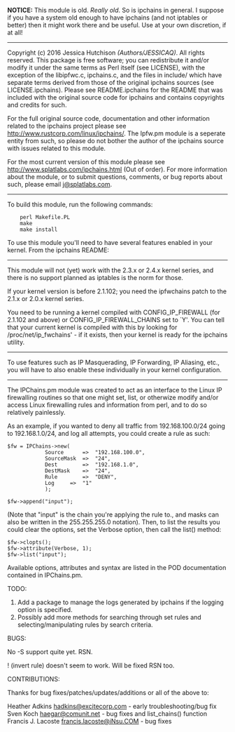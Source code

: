 **NOTICE:** This module is old. _Really old_. So is ipchains in 
general. I suppose if you have a system old enough to have 
ipchains (and not iptables or better) then it might work 
there and be useful. Use at your own discretion, if at all!

-----------------------------------------------------------------

Copyright (c) 2016 Jessica Hutchison *(Authors/JESSICAQ)*. 
All rights reserved. This package is free software; you can 
redistribute it and/or modify it under the same terms as Perl itself 
(see LICENSE), with the exception of the libipfwc.c, ipchains.c, 
and the files in include/ which have separate terms derived from 
those of the original ipchains sources (see LICENSE.ipchains). 
Please see README.ipchains for the README that was included with the
original source code for ipchains and contains copyrights and
credits for such.

For the full original source code, documentation and other 
information related to the ipchains project please see 
http://www.rustcorp.com/linux/ipchains/. The Ipfw.pm module is 
a seperate entity from such, so please do not bother the author 
of the ipchains source with issues related to this module.

For the most current version of this module please see
http://www.splatlabs.com/ipchains.html (Out of order). For more 
information about the module, or to submit questions, comments, 
or bug reports about such, please email j@splatlabs.com.

-----------------------------------------------------------------

To build this module, run the following commands:

```
    perl Makefile.PL
    make
    make install
```

To use this module you'll need to have several features enabled
in your kernel. From the ipchains README:

---

This module will not (yet) work with the 2.3.x or 2.4.x kernel series,
and there is no support planned as iptables is the norm for those.

If your kernel version is before 2.1.102; you need the ipfwchains
patch to the 2.1.x or 2.0.x kernel series.

You need to be running a kernel compiled with CONFIG_IP_FIREWALL (for
2.1.102 and above) or CONFIG_IP_FIREWALL_CHAINS set to `Y'.  You can
tell that your current kernel is compiled with this by looking for
/proc/net/ip_fwchains' - if it exists, then your kernel is ready for
the ipchains utility.

---

To use features such as IP Masquerading, IP Forwarding, IP Aliasing, 
etc., you will have to also enable these individually in your
kernel configuration. 

-----------------------------------------------------------------

The IPChains.pm module was created to act as an interface to the
Linux IP firewalling routines so that one might set, list, or 
otherwize modify and/or access Linux firewalling rules and
information from perl, and to do so relatively painlessly.

As an example, if you wanted to deny all traffic from 
192.168.100.0/24 going to 192.168.1.0/24, and log all attempts,
you could create a rule as such:

```
$fw = IPChains->new(	
			Source 		=> 	"192.168.100.0",
			SourceMask 	=>	"24",
			Dest		=>	"192.168.1.0",
			DestMask	=>	"24",
			Rule		=>	"DENY",
			Log		=>	"1"
	 	    );

$fw->append("input");
```

(Note that "input" is the chain you're applying the rule to., and
masks can also be written in the 255.255.255.0 notation).
Then, to list the results you could clear the options, set
the Verbose option, then call the list() method:

```
$fw->clopts();
$fw->attribute(Verbose, 1);
$fw->list("input");
```

Available options, attributes and syntax are listed in the POD
documentation contained in IPChains.pm. 

TODO:

1) Add a package to manage the logs generated by ipchains if the
   logging option is specified.
2) Possibly add more methods for searching through set rules and
   selecting/manipulating rules by search criteria.

BUGS:

No -S support quite yet. RSN.

! (invert rule) doesn't seem to work. Will be fixed RSN too.


CONTRIBUTIONS:

Thanks for bug fixes/patches/updates/additions or all of the above to:

Heather Adkins <hadkins@excitecorp.com> - early troubleshooting/bug fix
Sven Koch <haegar@comunit.net> - bug fixes and list_chains() function
Francis J. Lacoste <francis.lacoste@iNsu.COM> - bug fixes

